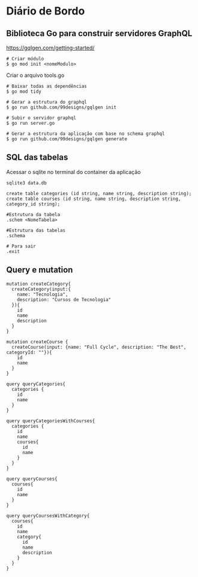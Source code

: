 # Diário de Bordo

## Biblioteca Go para construir servidores GraphQL
https://gqlgen.com/getting-started/

```
# Criar módulo
$ go mod init <nomeModulo>
```
Criar o arquivo tools.go

```
# Baixar todas as dependências
$ go mod tidy
```
```
# Gerar a estrutura do graphql
$ go run github.com/99designs/gqlgen init
```
```
# Subir o servidor graphql
$ go run server.go
```
```
# Gerar a estrutura da aplicação com base no schema graphql
$ go run github.com/99designs/gqlgen generate
```

## SQL das tabelas
Acessar o sqlite no terminal do container da aplicação

```
sqlite3 data.db

create table categories (id string, name string, description string);
create table courses (id string, name string, description string, category_id string);

#Estrutura da tabela
.schem <NomeTabela>

#Estrutura das tabelas
.schema

# Para sair
.exit
```

## Query e mutation
```
mutation createCategory{
  createCategory(input:{
    name: "Tecnologia",
    description: "Cursos de Tecnologia"
  }){
    id
    name
    description
  }
}

mutation createCourse {
  createCourse(input: {name: "Full Cycle", description: "The Best", categoryId: ""}){
    id
    name
  }
}

query queryCategories{
  categories {
    id
    name
  }
}

query queryCategoriesWithCourses{
  categories {
    id
    name
    courses{
      id
      name
    }
  }
}

query queryCourses{
  courses{
    id
    name
  }
}

query queryCoursesWithCategory{
  courses{
    id
    name
    category{
      id
      name
      description
    }
  }
}
```

